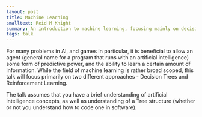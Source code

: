 ```yaml
---
layout: post
title: Machine Learning
smalltext: Reid M Knight
summary: An introduction to machine learning, focusing mainly on decision trees and reinforcement learning
tags: talk
---
```


For many problems in AI, and games in particular, it is beneficial to allow an agent (general name for a program that runs with an artificial intelligence) some form of predictive power, and the ability to learn a certain amount of information. While the field of machine learning is rather broad scoped, this talk will focus primarily on two different approaches - Decision Trees and Reinforcement Learning.

The talk assumes that you have a brief understanding of artificial intelligence concepts, as well as understanding of a Tree structure (whether or not you understand how to code one in software).
